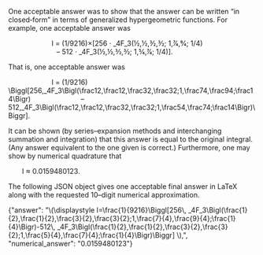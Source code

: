 One acceptable answer was to show that the answer can be written “in closed‐form” in terms of generalized hypergeometric functions. For example, one acceptable answer was

    
  I = (1/9216)×[256 · _4F_3(½,½,3⁄2,3⁄2; 1,7⁄4,9⁄4; 1/4)
       – 512 · _4F_3(½,½,3⁄2,3⁄2; 1,5⁄4,7⁄4; 1/4)].

That is, one acceptable answer was

    
  I = (1/9216) \Biggl[256\,_4F_3\Bigl(\frac12,\frac12,\frac32,\frac32;1,\frac74,\frac94;\frac14\Bigr)
       – 512\,_4F_3\Bigl(\frac12,\frac12,\frac32,\frac32;1,\frac54,\frac74;\frac14\Bigr)\Biggr].

It can be shown (by series–expansion methods and interchanging summation and integration) that this answer is equal to the original integral. (Any answer equivalent to the one given is correct.) Furthermore, one may show by numerical quadrature that

  I ≈ 0.0159480123.

The following JSON object gives one acceptable final answer in LaTeX along with the requested 10–digit numerical approximation.

{"answer": "\\(\\displaystyle I=\\frac{1}{9216}\\Biggl[256\\, _4F_3\\Bigl(\\frac{1}{2},\\frac{1}{2},\\frac{3}{2},\\frac{3}{2};1,\\frac{7}{4},\\frac{9}{4};\\frac{1}{4}\\Bigr)-512\\, _4F_3\\Bigl(\\frac{1}{2},\\frac{1}{2},\\frac{3}{2},\\frac{3}{2};1,\\frac{5}{4},\\frac{7}{4};\\frac{1}{4}\\Bigr)\\Biggr] \\),", "numerical_answer": "0.0159480123"}